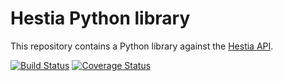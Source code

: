 # Hestia Python library

This repository contains a Python library against the [Hestia API](https://www.hestia.io/docs).

[![Build Status](https://travis-ci.org/hestiaio/hestia-python-api.svg?branch=master)](https://travis-ci.org/hestiaio/hestia-python-api)
[![Coverage Status](https://coveralls.io/repos/hestiaio/hestia-python-api/badge.svg?branch=master&service=github)](https://coveralls.io/github/hestiaio/hestia-python-api?branch=master)